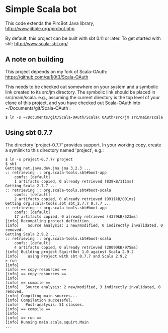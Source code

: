 # Simple Scala bot #

This code extends the PircBot Java library, http://www.jibble.org/pircbot.php

By default, this project can be built with sbt 0.11 or later.
To get started with sbt: http://www.scala-sbt.org/


## A note on building ##

This project depends on my fork of Scala-OAuth: https://github.com/qu1j0t3/Scala-OAuth

This needs to be checked out somewhere on your system and a symbolic link created to its src/jm
directory. The symbolic link should be placed in src/main/scala. e.g., assuming the current directory
is the top level of your clone of this project, and you have checked out Scala-OAuth into
~/Documents/git/Scala-OAuth :

    $ ln -s ~/Documents/git/Scala-OAuth/Scala\ OAuth/src/jm src/main/scala


## Using sbt 0.7.7 ##

The directory 'project-0.7.7' provides support. In your working copy,
create a symlink to this directory named 'project', e.g.:

    $ ln -s project-0.7.7/ project
    $ sbt
    Getting net.java.dev.jna jna 3.2.3 ...
    :: retrieving :: org.scala-tools.sbt#boot-app
        confs: [default]
        1 artifacts copied, 0 already retrieved (838kB/111ms)
    Getting Scala 2.7.7 ...
    :: retrieving :: org.scala-tools.sbt#boot-scala
        confs: [default]
        2 artifacts copied, 0 already retrieved (9911kB/801ms)
    Getting org.scala-tools.sbt sbt_2.7.7 0.7.7 ...
    :: retrieving :: org.scala-tools.sbt#boot-app
        confs: [default]
        17 artifacts copied, 0 already retrieved (4379kB/523ms)
    [info] Recompiling project definition...
    [info] 	  Source analysis: 1 new/modified, 0 indirectly invalidated, 0 removed.
    Getting Scala 2.9.2 ...
    :: retrieving :: org.scala-tools.sbt#boot-scala
        confs: [default]
        4 artifacts copied, 0 already retrieved (20090kB/975ms)
    [info] Building project SquirtBot 1.0 against Scala 2.9.2
    [info]    using Project with sbt 0.7.7 and Scala 2.9.2
    > run
    [info]
    [info] == copy-resources ==
    [info] == copy-resources ==
    [info]
    [info] == compile ==
    [info]   Source analysis: 2 new/modified, 3 indirectly invalidated, 0 removed.
    [info] Compiling main sources...
    [info] Compilation successful.
    [info]   Post-analysis: 51 classes.
    [info] == compile ==
    [info]
    [info] == run ==
    [info] Running main.scala.squirt.Main
    ...